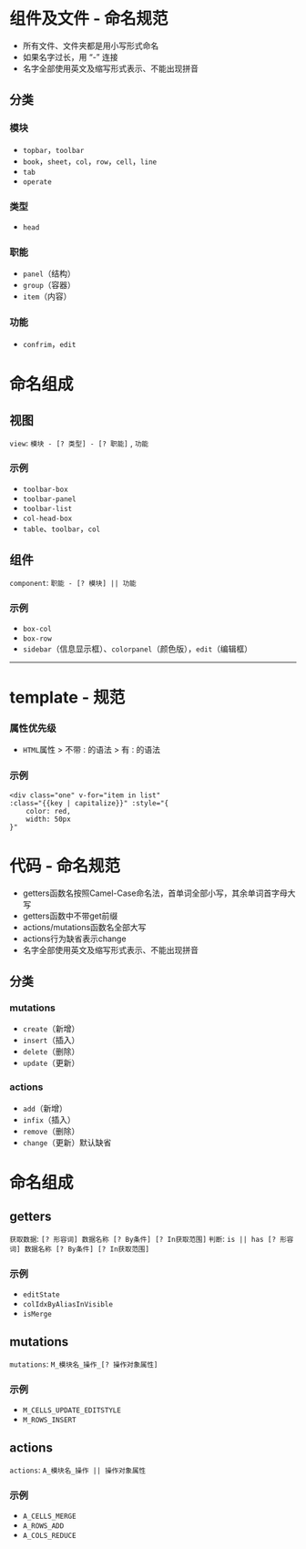 # 组件及文件 - 命名规范

- 所有文件、文件夹都是用小写形式命名
- 如果名字过长，用 “-” 连接
- 名字全部使用英文及缩写形式表示、不能出现拼音

## 分类

### 模块
- `topbar`，`toolbar`
- `book`，`sheet`，`col`，`row`，`cell`，`line`
- `tab`
- `operate`

### 类型
- `head`

### 职能
- `panel`（结构）
- `group`（容器）
- `item`（内容）

### 功能
- `confrim`，`edit`

# 命名组成

## 视图

`view`: `模块 - [? 类型] - [? 职能]` , `功能`

### 示例

- `toolbar-box`
- `toolbar-panel`
- `toolbar-list`
- `col-head-box`
- `table`、`toolbar`，`col`

## 组件

`component`: `职能 - [? 模块] || 功能`

### 示例

- `box-col`
- `box-row`
- `sidebar`（信息显示框）、`colorpanel`（颜色版），`edit`（编辑框）

----

# template - 规范

### 属性优先级

- `HTML`属性 > 不带`：`的语法 > 有`：`的语法

### 示例

```
<div class="one" v-for="item in list" 
:class="{{key | capitalize}}" :style="{
	color: red,
	width: 50px
}"
```

# 代码 - 命名规范
- getters函数名按照Camel-Case命名法，首单词全部小写，其余单词首字母大写
- getters函数中不带get前缀
- actions/mutations函数名全部大写
- actions行为缺省表示change
- 名字全部使用英文及缩写形式表示、不能出现拼音

## 分类

### mutations
- `create`（新增）
- `insert`（插入）
- `delete`（删除）
- `update`（更新）

### actions
- `add`（新增）
- `infix`（插入）
- `remove`（删除）
- `change`（更新）默认缺省

# 命名组成

## getters

`获取数据`: `[? 形容词] 数据名称 [? By条件] [? In获取范围]`
`判断`: `is || has [? 形容词] 数据名称 [? By条件] [? In获取范围]`

### 示例

- `editState`
- `colIdxByAliasInVisible`
- `isMerge`

## mutations

`mutations`: `M_模块名_操作_[? 操作对象属性]`

### 示例

- `M_CELLS_UPDATE_EDITSTYLE`
- `M_ROWS_INSERT`

## actions

`actions`: `A_模块名_操作 || 操作对象属性`

### 示例

- `A_CELLS_MERGE`
- `A_ROWS_ADD`
- `A_COLS_REDUCE`

